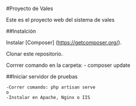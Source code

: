 #Proyecto de Vales

Este es el proyecto web del sistema de vales

##Instalción

Instalar [Composer] (https://getcomposer.org/).

Clonar este repositorio.

Corrrer comando en la carpeta: 
    - composer update 
    
##Iniciar servidor de pruebas

    -Correr comando: php artisan serve
    o
    -Instalar en Apache, Nginx o IIS


